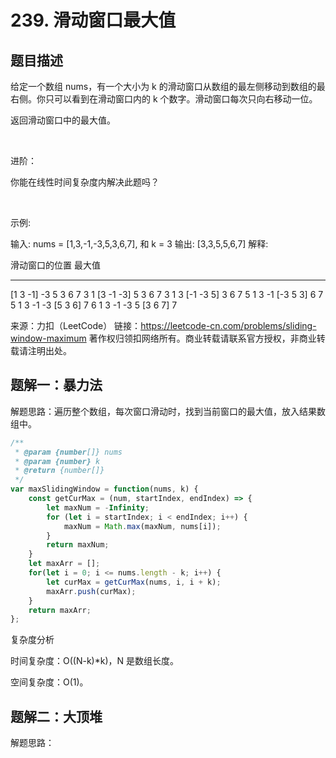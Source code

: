 # 239. 滑动窗口最大值

## 题目描述

给定一个数组 nums，有一个大小为 k 的滑动窗口从数组的最左侧移动到数组的最右侧。你只可以看到在滑动窗口内的 k 个数字。滑动窗口每次只向右移动一位。

返回滑动窗口中的最大值。

 

进阶：

你能在线性时间复杂度内解决此题吗？

 

示例:

输入: nums = [1,3,-1,-3,5,3,6,7], 和 k = 3
输出: [3,3,5,5,6,7] 
解释: 

  滑动窗口的位置                最大值
---------------               -----
[1  3  -1] -3  5  3  6  7       3
 1 [3  -1  -3] 5  3  6  7       3
 1  3 [-1  -3  5] 3  6  7       5
 1  3  -1 [-3  5  3] 6  7       5
 1  3  -1  -3 [5  3  6] 7       6
 1  3  -1  -3  5 [3  6  7]      7

来源：力扣（LeetCode）
链接：https://leetcode-cn.com/problems/sliding-window-maximum
著作权归领扣网络所有。商业转载请联系官方授权，非商业转载请注明出处。

## 题解一：暴力法

解题思路：遍历整个数组，每次窗口滑动时，找到当前窗口的最大值，放入结果数组中。

```js
/**
 * @param {number[]} nums
 * @param {number} k
 * @return {number[]}
 */
var maxSlidingWindow = function(nums, k) {
    const getCurMax = (num, startIndex, endIndex) => {
        let maxNum = -Infinity;
        for (let i = startIndex; i < endIndex; i++) {
            maxNum = Math.max(maxNum, nums[i]);
        }
        return maxNum;
    }
    let maxArr = [];
    for(let i = 0; i <= nums.length - k; i++) {
        let curMax = getCurMax(nums, i, i + k);
        maxArr.push(curMax);
    }
    return maxArr;
};
```

复杂度分析

时间复杂度：O((N-k)*k)，N 是数组长度。

空间复杂度：O(1)。

## 题解二：大顶堆

解题思路：

```js

```
